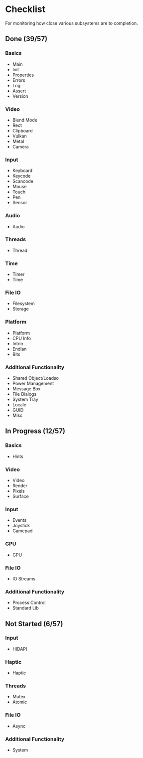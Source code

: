 # Checklist
For monitoring how close various subsystems are to completion.

## Done (39/57)

### Basics
* Main
* Init
* Properties
* Errors
* Log
* Assert
* Version

### Video
* Blend Mode
* Rect
* Clipboard
* Vulkan
* Metal
* Camera

### Input
* Keyboard
* Keycode
* Scancode
* Mouse
* Touch
* Pen
* Sensor

### Audio
* Audio

### Threads
* Thread

### Time
* Timer
* Time

### File IO
* Filesystem
* Storage

### Platform
* Platform
* CPU Info
* Intrin
* Endian
* Bits

### Additional Functionality
* Shared Object/Loadso
* Power Management
* Message Box
* File Dialogs
* System Tray
* Locale
* GUID
* Misc

## In Progress (12/57)

### Basics
* Hints

### Video
* Video
* Render
* Pixels
* Surface

### Input
* Events
* Joystick
* Gamepad

### GPU
* GPU

### File IO
* IO Streams

### Additional Functionality
* Process Control
* Standard Lib

## Not Started (6/57)

### Input
* HIDAPI

### Haptic
* Haptic

### Threads
* Mutex
* Atomic

### File IO
* Async

### Additional Functionality
* System
